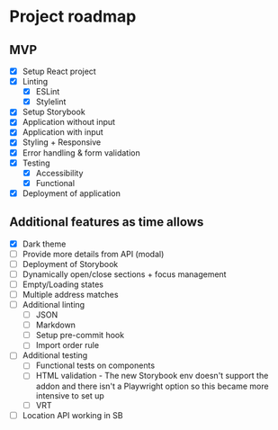 # Project roadmap

## MVP
- [x] Setup React project
- [x] Linting
    - [x] ESLint
    - [x] Stylelint
- [x] Setup Storybook
- [x] Application without input
- [x] Application with input
- [x] Styling + Responsive
- [x] Error handling & form validation
- [x] Testing
    - [x] Accessibility
    - [x] Functional
- [x] Deployment of application

## Additional features as time allows
- [x] Dark theme
- [ ] Provide more details from API  (modal)
- [ ] Deployment of Storybook
- [ ] Dynamically open/close sections + focus management
- [ ] Empty/Loading states
- [ ] Multiple address matches
- [ ] Additional linting
    - [ ] JSON
    - [ ] Markdown
    - [ ] Setup pre-commit hook
    - [ ] Import order rule
- [ ] Additional testing
    - [ ] Functional tests on components
    - [ ] HTML validation - The new Storybook env doesn't support the addon and there isn't a Playwright option so this became more intensive to set up
    - [ ] VRT
- [ ] Location API working in SB
